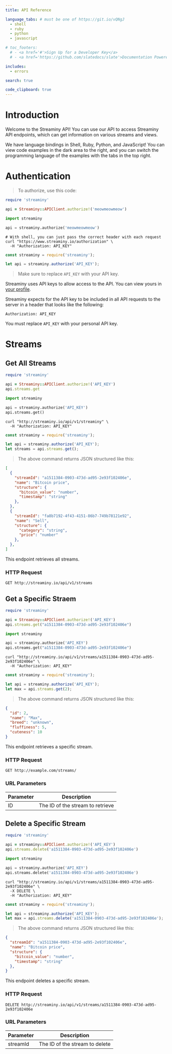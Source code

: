 ```yaml
---
title: API Reference

language_tabs: # must be one of https://git.io/vQNgJ
  - shell
  - ruby
  - python
  - javascript

# toc_footers:
  # - <a href='#'>Sign Up for a Developer Key</a>
  # - <a href='https://github.com/slatedocs/slate'>Documentation Powered by Slate</a>

includes:
  - errors

search: true

code_clipboard: true
---
```


# Introduction

Welcome to the Streaminy API! You can use our API to access Streaminy API endpoints, which can get information on various streams and views.

We have language bindings in Shell, Ruby, Python, and JavaScript! You can view code examples in the dark area to the right, and you can switch the programming language of the examples with the tabs in the top right.

# Authentication

> To authorize, use this code:

```ruby
require 'streaminy'

api = Streaminy::APIClient.authorize!('meowmeowmeow')
```

```python
import streaminy

api = streaminy.authorize('meowmeowmeow')
```

```shell
# With shell, you can just pass the correct header with each request
curl "https://www.streaminy.io/authorization" \
  -H "Authorization: API_KEY"
```

```javascript
const streaminy = require('streaminy');

let api = streaminy.authorize('API_KEY');
```

> Make sure to replace `API_KEY` with your API key.

Streaminy uses API keys to allow access to the API. You can view yours in [your profile](http://streaminy.io/profile).

Streaminy expects for the API key to be included in all API requests to the server in a header that looks like the following:

`Authorization: API_KEY`

<aside class="notice">
You must replace <code>API_KEY</code> with your personal API key.
</aside>

# Streams

## Get All Streams

```ruby
require 'streaminy'

api = Streaminy::APIClient.authorize!('API_KEY')
api.streams.get
```

```python
import streaminy

api = streaminy.authorize('API_KEY')
api.streams.get()
```

```shell
curl "http://streaminy.io/api/v1/streaminy" \
  -H "Authorization: API_KEY"
```

```javascript
const streaminy = require('streaminy');

let api = streaminy.authorize('API_KEY');
let streams = api.streams.get();
```

> The above command returns JSON structured like this:

```json
[
  {
    "streamId": "a1511384-0903-473d-ad95-2e93f102406e",
    "name": "Bitcoin price",
    "structure": {
      "bitcoin_value": "number",
      "timestamp": "string"
    },
  },
  {
    "streamId": "fa8b7192-4f43-4151-86b7-749b78121e92",
    "name": "Sell",
    "structure": {
      "category": "string",
      "price": "number"
    },
  },
]
```

This endpoint retrieves all streams.

### HTTP Request

`GET http://streaminy.io/api/v1/streams`

<!-- ### Query Parameters

Parameter | Default | Description
--------- | ------- | -----------
include_cats | false | If set to true, the result will also include cats.
available | true | If set to false, the result will include streams that have already been adopted.

<aside class="success">
Remember — a happy stream is an authenticated stream!
</aside> -->

## Get a Specific Straem

```ruby
require 'streaminy'

api = Streaminy::APIClient.authorize!('API_KEY')
api.streams.get("a1511384-0903-473d-ad95-2e93f102406e")
```

```python
import streaminy

api = streaminy.authorize('API_KEY')
api.streams.get("a1511384-0903-473d-ad95-2e93f102406e")
```

```shell
curl "http://streaminy.io/api/v1/streams/a1511384-0903-473d-ad95-2e93f102406e" \
  -H "Authorization: API_KEY"
```

```javascript
const streaminy = require('streaminy');

let api = streaminy.authorize('API_KEY');
let max = api.streams.get(2);
```

> The above command returns JSON structured like this:

```json
{
  "id": 2,
  "name": "Max",
  "breed": "unknown",
  "fluffiness": 5,
  "cuteness": 10
}
```

This endpoint retrieves a specific stream.

<!-- <aside class="warning">Inside HTML code blocks like this one, you can't use Markdown, so use <code>&lt;code&gt;</code> blocks to denote code.</aside> -->

### HTTP Request

`GET http://example.com/streams/`

### URL Parameters

Parameter | Description
--------- | -----------
ID | The ID of the stream to retrieve

## Delete a Specific Stream

```ruby
require 'streaminy'

api = streaminy::APIClient.authorize!('API_KEY')
api.streams.delete('a1511384-0903-473d-ad95-2e93f102406e')
```

```python
import streaminy

api = streaminy.authorize('API_KEY')
api.streams.delete('a1511384-0903-473d-ad95-2e93f102406e')
```

```shell
curl "http://streaminy.io/api/v1/streams/a1511384-0903-473d-ad95-2e93f102406e" \
  -X DELETE \
  -H "Authorization: API_KEY"
```

```javascript
const streaminy = require('streaminy');

let api = streaminy.authorize('API_KEY');
let max = api.streams.delete('a1511384-0903-473d-ad95-2e93f102406e');
```

> The above command returns JSON structured like this:

```json
{
  "streamId": "a1511384-0903-473d-ad95-2e93f102406e",
  "name": "Bitcoin price",
  "structure": {
    "bitcoin_value": "number",
    "timestamp": "string"
  },
}
```

This endpoint deletes a specific stream.

### HTTP Request

`DELETE http://streaminy.io/api/v1/streams/a1511384-0903-473d-ad95-2e93f102406e`

### URL Parameters

Parameter | Description
--------- | -----------
streamId | The ID of the stream to delete

